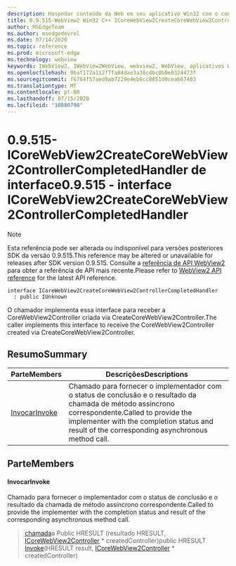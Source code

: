 ```yaml
---
description: Hospedar conteúdo da Web em seu aplicativo Win32 com o controle WebView2 do Microsoft Edge
title: 0.9.515-WebView2 Win32 C++ ICoreWebView2CreateCoreWebView2ControllerCompletedHandler
author: MSEdgeTeam
ms.author: msedgedevrel
ms.date: 07/14/2020
ms.topic: reference
ms.prod: microsoft-edge
ms.technology: webview
keywords: IWebView2, IWebView2WebView, webview2, WebView, aplicativos Win32, Win32, Edge, ICoreWebView2, ICoreWebView2Controller, controle do navegador, HTML Edge
ms.openlocfilehash: 9baf172a112f7fa84dae3a38cdbc0b0e0324473f
ms.sourcegitcommit: f6764f57aed9ab7229e4eb6cc8851d0cea667403
ms.translationtype: MT
ms.contentlocale: pt-BR
ms.lasthandoff: 07/15/2020
ms.locfileid: "10880798"
---
```

# <span data-ttu-id="f5d97-104">0.9.515-ICoreWebView2CreateCoreWebView2ControllerCompletedHandler de interface</span><span class="sxs-lookup"><span data-stu-id="f5d97-104">0.9.515 - interface ICoreWebView2CreateCoreWebView2ControllerCompletedHandler</span></span> 

> [!NOTE]
> <span data-ttu-id="f5d97-105">Esta referência pode ser alterada ou indisponível para versões posteriores SDK da versão 0.9.515.</span><span class="sxs-lookup"><span data-stu-id="f5d97-105">This reference may be altered or unavailable for releases after SDK version 0.9.515.</span></span> <span data-ttu-id="f5d97-106">Consulte a [referência de API WebView2](../../../webview2-api-reference.md) para obter a referência de API mais recente.</span><span class="sxs-lookup"><span data-stu-id="f5d97-106">Please refer to [WebView2 API reference](../../../webview2-api-reference.md) for the latest API reference.</span></span>

```
interface ICoreWebView2CreateCoreWebView2ControllerCompletedHandler
  : public IUnknown
```

<span data-ttu-id="f5d97-107">O chamador implementa essa interface para receber a CoreWebView2Controller criada via CreateCoreWebView2Controller.</span><span class="sxs-lookup"><span data-stu-id="f5d97-107">The caller implements this interface to receive the CoreWebView2Controller created via CreateCoreWebView2Controller.</span></span>

## <span data-ttu-id="f5d97-108">Resumo</span><span class="sxs-lookup"><span data-stu-id="f5d97-108">Summary</span></span>

 <span data-ttu-id="f5d97-109">Parte</span><span class="sxs-lookup"><span data-stu-id="f5d97-109">Members</span></span>                        | <span data-ttu-id="f5d97-110">Descrições</span><span class="sxs-lookup"><span data-stu-id="f5d97-110">Descriptions</span></span>
--------------------------------|---------------------------------------------
[<span data-ttu-id="f5d97-111">Invocar</span><span class="sxs-lookup"><span data-stu-id="f5d97-111">Invoke</span></span>](#invoke) | <span data-ttu-id="f5d97-112">Chamado para fornecer o implementador com o status de conclusão e o resultado da chamada de método assíncrono correspondente.</span><span class="sxs-lookup"><span data-stu-id="f5d97-112">Called to provide the implementer with the completion status and result of the corresponding asynchronous method call.</span></span>

## <span data-ttu-id="f5d97-113">Parte</span><span class="sxs-lookup"><span data-stu-id="f5d97-113">Members</span></span>

#### <span data-ttu-id="f5d97-114">Invocar</span><span class="sxs-lookup"><span data-stu-id="f5d97-114">Invoke</span></span> 

<span data-ttu-id="f5d97-115">Chamado para fornecer o implementador com o status de conclusão e o resultado da chamada de método assíncrono correspondente.</span><span class="sxs-lookup"><span data-stu-id="f5d97-115">Called to provide the implementer with the completion status and result of the corresponding asynchronous method call.</span></span>

> <span data-ttu-id="f5d97-116">[chamada](#invoke)a Public HRESULT (resultado HRESULT, [ICoreWebView2Controller](icorewebview2controller.md) \* createdController)</span><span class="sxs-lookup"><span data-stu-id="f5d97-116">public HRESULT [Invoke](#invoke)(HRESULT result, [ICoreWebView2Controller](icorewebview2controller.md) \* createdController)</span></span>

